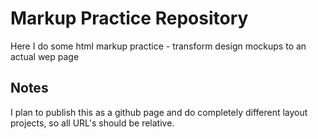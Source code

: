 # Markup Practice Repository

Here I do some html markup practice - transform design mockups to an actual wep page

## Notes

I plan to publish this as a github page and do completely different layout projects, so all URL's should be relative.